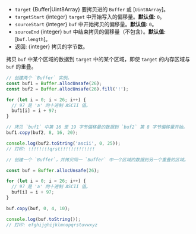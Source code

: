<!-- YAML
added: v0.1.90
-->

* `target` {Buffer|Uint8Array} 要拷贝进的 `Buffer` 或 [`Uint8Array`]。
* `targetStart` {integer} `target` 中开始写入的偏移量。**默认值:** `0`。
* `sourceStart` {integer} `buf` 中开始拷贝的偏移量。**默认值:** `0`。
* `sourceEnd` {integer} `buf` 中结束拷贝的偏移量（不包含）。**默认值:** [`buf.length`]。
* 返回: {integer} 拷贝的字节数。

拷贝 `buf` 中某个区域的数据到 `target` 中的某个区域，即使 `target` 的内存区域与 `buf` 的重叠。

```js
// 创建两个 `Buffer` 实例。
const buf1 = Buffer.allocUnsafe(26);
const buf2 = Buffer.allocUnsafe(26).fill('!');

for (let i = 0; i < 26; i++) {
  // 97 是 'a' 的十进制 ASCII 值。
  buf1[i] = i + 97;
}

// 拷贝 `buf1` 中第 16 至 19 字节偏移量的数据到 `buf2` 第 8 字节偏移量开始。
buf1.copy(buf2, 8, 16, 20);

console.log(buf2.toString('ascii', 0, 25));
// 打印: !!!!!!!!qrst!!!!!!!!!!!!!
```

```js
// 创建一个 `Buffer`，并拷贝同一 `Buffer` 中一个区域的数据到另一个重叠的区域。

const buf = Buffer.allocUnsafe(26);

for (let i = 0; i < 26; i++) {
  // 97 是 'a' 的十进制 ASCII 值。
  buf[i] = i + 97;
}

buf.copy(buf, 0, 4, 10);

console.log(buf.toString());
// 打印: efghijghijklmnopqrstuvwxyz
```

